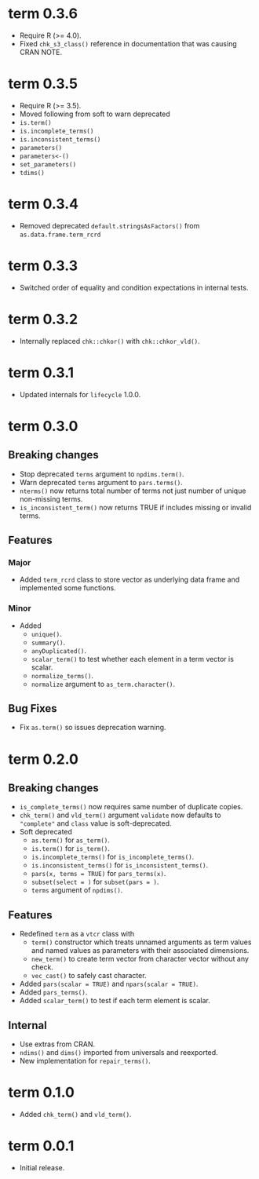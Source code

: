 <!-- NEWS.md is maintained by https://fledge.cynkra.com, contributors should not edit this file -->

# term 0.3.6

- Require R (\>= 4.0).
- Fixed `chk_s3_class()` reference in documentation that was causing CRAN NOTE.


# term 0.3.5

- Require R (>= 3.5).
- Moved following from soft to warn deprecated
 - `is.term()`
 - `is.incomplete_terms()`
 - `is.inconsistent_terms()`
 - `parameters()`
 - `parameters<-()`
 - `set_parameters()`
 - `tdims()`

# term 0.3.4

- Removed deprecated `default.stringsAsFactors()` from `as.data.frame.term_rcrd`


# term 0.3.3

- Switched order of equality and condition expectations in internal tests.


# term 0.3.2

- Internally replaced `chk::chkor()` with `chk::chkor_vld()`.


# term 0.3.1

- Updated internals for `lifecycle` 1.0.0.


# term 0.3.0

## Breaking changes

- Stop deprecated `terms` argument to `npdims.term()`.
- Warn deprecated `terms` argument to `pars.terms()`.
- `nterms()` now returns total number of terms not just number of unique non-missing terms.
- `is_inconsistent_term()` now returns TRUE if includes missing or invalid terms.

## Features

### Major

- Added `term_rcrd` class to store vector as underlying data frame and implemented some functions.

### Minor 

- Added
  - `unique()`.
  - `summary()`.
  - `anyDuplicated()`.
  - `scalar_term()` to test whether each element in a term vector is scalar.
  - `normalize_terms()`.
  - `normalize` argument to `as_term.character()`.

## Bug Fixes

- Fix `as.term()` so issues deprecation warning.


# term 0.2.0

## Breaking changes

- `is_complete_terms()` now requires same number of duplicate copies.
- `chk_term()` and `vld_term()` argument `validate` now defaults to `"complete"` and `class` value is soft-deprecated.
- Soft deprecated
    - `as.term()` for `as_term()`.
    - `is.term()` for `is_term()`.
    - `is.incomplete_terms()` for `is_incomplete_terms()`.
    - `is.inconsistent_terms()` for `is_inconsistent_terms()`.
    - `pars(x, terms = TRUE)` for `pars_terms(x)`.
    - `subset(select = )` for `subset(pars = )`.
    - `terms` argument of `npdims()`.

## Features

- Redefined `term` as a `vtcr` class with
  - `term()` constructor which treats unnamed arguments as term values and named values as parameters with their associated dimensions.
  - `new_term()` to create term vector from character vector without any check.
  - `vec_cast()` to safely cast character.
- Added `pars(scalar = TRUE)` and `npars(scalar = TRUE)`.
- Added `pars_terms()`.
- Added `scalar_term()` to test if each term element is scalar.

## Internal

- Use extras from CRAN.
- `ndims()` and `dims()` imported from universals and reexported.
- New implementation for `repair_terms()`.


# term 0.1.0

- Added `chk_term()` and `vld_term()`.


# term 0.0.1

- Initial release.
